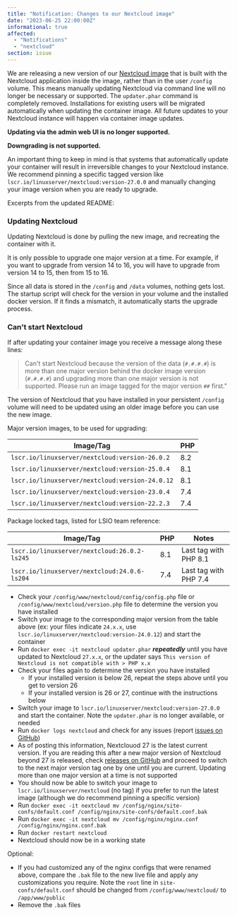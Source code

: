```yaml
---
title: "Notification: Changes to our Nextcloud image"
date: "2023-06-25 22:00:00Z"
informational: true
affected:
  - "Notifications"
  - "nextcloud"
section: issue
---
```


We are releasing a new version of our [Nextcloud image](https://github.com/linuxserver/docker-nextcloud/) that is built with the Nextcloud application inside the image, rather than in the user `/config` volume. This means manually updating Nextcloud via command line will no longer be necessary or supported. The `updater.phar` command is completely removed. Installations for existing users will be migrated automatically when updating the container image. All future updates to your Nextcloud instance will happen via container image updates.

**Updating via the admin web UI is no longer supported.**

**Downgrading is not supported.**

An important thing to keep in mind is that systems that automatically update your container will result in irreversible changes to your Nextcloud instance. We recommend pinning a specific tagged version like `lscr.io/linuxserver/nextcloud:version-27.0.0` and manually changing your image version when you are ready to upgrade.

Excerpts from the updated README:

### Updating Nextcloud

Updating Nextcloud is done by pulling the new image, and recreating the container with it.

It is only possible to upgrade one major version at a time. For example, if you want to upgrade from version 14 to 16, you will have to upgrade from version 14 to 15, then from 15 to 16.

Since all data is stored in the `/config` and `/data` volumes, nothing gets lost. The startup script will check for the version in your volume and the installed docker version. If it finds a mismatch, it automatically starts the upgrade process.

### Can't start Nextcloud

If after updating your container image you receive a message along these lines:

> Can't start Nextcloud because the version of the data (`#.#.#.#`) is more than one major version behind the docker image version (`#.#.#.#`) and upgrading more than one major version is not supported. Please run an image tagged for the major version `##` first."

The version of Nextcloud that you have installed in your persistent `/config` volume will need to be updated using an older image before you can use the new image.

Major version images, to be used for upgrading:

| Image/Tag                                       | PHP |
| ----------------------------------------------- | --- |
| `lscr.io/linuxserver/nextcloud:version-26.0.2`  | 8.2 |
| `lscr.io/linuxserver/nextcloud:version-25.0.4`  | 8.1 |
| `lscr.io/linuxserver/nextcloud:version-24.0.12` | 8.1 |
| `lscr.io/linuxserver/nextcloud:version-23.0.4`  | 7.4 |
| `lscr.io/linuxserver/nextcloud:version-22.2.3`  | 7.4 |

Package locked tags, listed for LSIO team reference:

| Image/Tag                                    | PHP | Notes                 |
| -------------------------------------------- | --- | --------------------- |
| `lscr.io/linuxserver/nextcloud:26.0.2-ls245` | 8.1 | Last tag with PHP 8.1 |
| `lscr.io/linuxserver/nextcloud:24.0.6-ls204` | 7.4 | Last tag with PHP 7.4 |

- Check your `/config/www/nextcloud/config/config.php` file or `/config/www/nextcloud/version.php` file to determine the version you have installed
- Switch your image to the corresponding major version from the table above (ex: your files indicate `24.x.x`, use `lscr.io/linuxserver/nextcloud:version-24.0.12`) and start the container
- Run `docker exec -it nextcloud updater.phar` **_repeatedly_** until you have updated to Nextcloud `27.x.x`, or the updater says `This version of Nextcloud is not compatible with > PHP x.x`
- Check your files again to determine the version you have installed
  - If your installed version is below 26, repeat the steps above until you get to version 26
  - If your installed version is 26 or 27, continue with the instructions below
- Switch your image to `lscr.io/linuxserver/nextcloud:version-27.0.0` and start the container. Note the `updater.phar` is no longer available, or needed
- Run `docker logs nextcloud` and check for any issues (report [issues on GitHub](https://github.com/linuxserver/docker-nextcloud/issues))
- As of posting this information, Nextclouod 27 is the latest current version. If you are reading this after a new major version of Nextcloud beyond 27 is released, check [releases on GitHub](https://github.com/linuxserver/docker-nextcloud/releases) and proceed to switch to the next major version tag one by one until you are current. Updating more than one major version at a time is not supported
- You should now be able to switch your image to `lscr.io/linuxserver/nextcloud` (no tag) if you prefer to run the latest image (although we do recommend pinning a specific version)
- Run `docker exec -it nextcloud mv /config/nginx/site-confs/default.conf /config/nginx/site-confs/default.conf.bak`
- Run `docker exec -it nextcloud mv /config/nginx/nginx.conf /config/nginx/nginx.conf.bak`
- Run `docker restart nextcloud`
- Nextcloud should now be in a working state

Optional:

- If you had customized any of the nginx configs that were renamed above, compare the `.bak` file to the new live file and apply any customizations you require. Note the `root` line in `site-confs/default.conf` should be changed from `/config/www/nextcloud/` to `/app/www/public`
- Remove the `.bak` files
